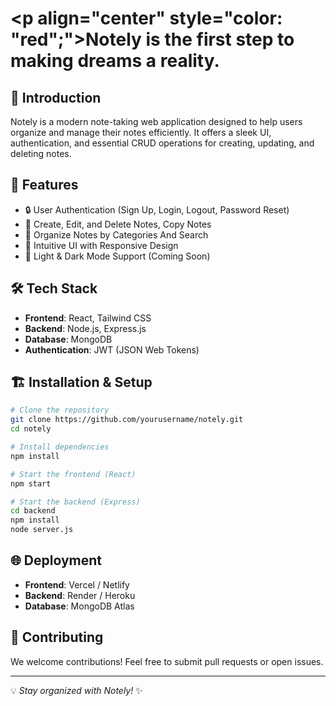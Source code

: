 # <p align="center" style="color: "red";">Notely is the first step to making dreams a reality.</p>

## 📌 Introduction
Notely is a modern note-taking web application designed to help users organize and manage their notes efficiently. It offers a sleek UI, authentication, and essential CRUD operations for creating, updating, and deleting notes.

## 🚀 Features
- 🔒 User Authentication (Sign Up, Login, Logout, Password Reset)
- 📝 Create, Edit, and Delete Notes, Copy Notes
- 📂 Organize Notes by Categories And Search
- 🎨 Intuitive UI with Responsive Design
- 🌙 Light & Dark Mode Support (Coming Soon)

## 🛠️ Tech Stack
- **Frontend**: React, Tailwind CSS
- **Backend**: Node.js, Express.js
- **Database**: MongoDB
- **Authentication**: JWT (JSON Web Tokens)

 
 
## 🏗️ Installation & Setup
```sh
# Clone the repository
git clone https://github.com/yourusername/notely.git
cd notely

# Install dependencies
npm install

# Start the frontend (React)
npm start

# Start the backend (Express)
cd backend
npm install
node server.js
```

## 🌐 Deployment
- **Frontend**: Vercel / Netlify
- **Backend**: Render / Heroku
- **Database**: MongoDB Atlas

## 🤝 Contributing
We welcome contributions! Feel free to submit pull requests or open issues.



---

💡 _Stay organized with Notely!_ ✨

